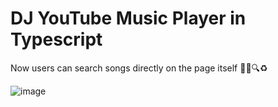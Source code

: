 # DJ YouTube Music Player in Typescript

Now users can search songs directly on the page itself 🎉✅🔍♻️

![image](https://github.com/user-attachments/assets/3991c528-8e1d-4d0e-8810-bd432a10e2e1)
